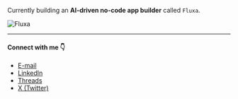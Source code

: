 Currently building an **AI-driven no-code app builder** called ```Fluxa```.

![Fluxa](https://github.com/user-attachments/assets/b9b80834-2eda-47dc-98ba-60f7cc210894)

---
#### Connect with me 👇
- [E-mail](mailto:gianlucaromeo@outlook.com)
- [LinkedIn](https://www.linkedin.com/in/gianluca-romeo/)
- [Threads](https://www.threads.net/@__gianluc4)
- [X (Twitter)](https://twitter.com/__gianluc4)
<br>
